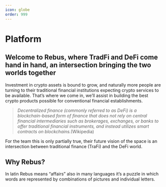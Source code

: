 ```yaml
---
icon: globe
order: 999
---
```

# Platform

## Welcome to Rebus, where TradFi and DeFi come hand in hand, an intersection bringing the two worlds together

Investment in crypto assets is bound to grow, and naturally more people are turning to their traditional financial institutions expecting crypto services to be available. That’s where we come in, we’ll assist in building the best crypto products possible for conventional financial establishments.

> _Decentralized finance (commonly referred to as DeFi) is a blockchain-based form of finance that does not rely on central financial intermediaries such as brokerages, exchanges, or banks to offer traditional financial instruments, and instead utilizes smart contracts on blockchains._(Wikipedia)

For the team this is only partially true, their future vision of the space is an intersection between traditional finance (TraFi) and the DeFi world.

## Why Rebus?

In latin Rebus means “affairs” also in many languages it’s a puzzle in which words are represented by combinations of pictures and individual letters.